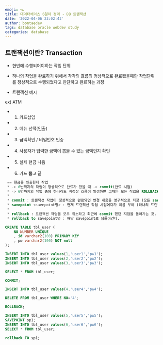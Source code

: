```yaml
---
emoji: 🪤
title: 데이터베이스 6일차 정리 - DB 트랜잭션
date: '2022-04-06 23:02:42'
author: bontaedev
tags: database oracle webdev study
categories: database
---
```


## 트랜잭션이란? Transaction

- 한번에 수행되어야하는 작업 단위
- 하나의 작업을 완료하기 위해서 각각의 흐름의 정상적으로 완료됐을때만 작업단위를 정상적으로 수행되었다고 판단하고 완료하는 과정

- 트랜잭션 예시

ex) ATM

- 1.  카드삽입
- 2.  메뉴 선택(인출)
- 3.  금액확인 / 비밀번호 인증
- 4.  사용자가 입력한 금액이 뽑을 수 있는 금액인지 확인
- 5.  실제 현금 나옴
- 6.  카드 뽑고 끝

```sql
 == 현금을 인출한다 작업
 * -> 6번까지의 작업이 정상적으로 완료가 됐을 때 -> commit(완료 시점)
 * -> 6번까지의 작업 중에 하나라도 비정상 흐름이 발생하면 그때는 모든 작업을 ROLLBACK(취소)
 *
 * commit : 트랜잭션 작업이 정상적으로 완료되면 변경 내용을 영구적으로 저장 (모든 savepoint 삭제)
 * savepoint <savepoint명> : 현재 트랜잭션 작업 시점에다가 이름 부여 (하나의 트린잭션 안에서 구역을 나누는 것)
 *
 * rollback : 트랜잭션 작업을 모두 취소하고 최근에 commit 했던 지점을 돌아가는 것.
 * rollback to savepoint명 : 해당 savepoint로 되돌아간다.
```

```sql
CREATE TABLE tbl_user (
	NO NUMBER UNIQUE
	, id varchar2(100) PRIMARY KEY
	, pw varchar2(100) NOT null
);

INSERT INTO tbl_user values(1,'user1','pw1');
INSERT INTO tbl_user values(2,'user2','pw2');
INSERT INTO tbl_user values(3,'user3','pw3');

SELECT * FROM tbl_user;

COMMIT;

INSERT INTO tbl_user values(4,'user4','pw4');

DELETE FROM tbl_user WHERE NO='4';

ROLLBACK;

INSERT INTO tbl_user values(5,'user5','pw5');
SAVEPOINT sp1;
INSERT INTO tbl_user values(6,'user6','pw6');
SELECT * FROM tbl_user;

rollback TO sp1;
```
